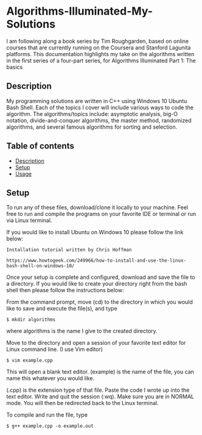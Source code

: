 # Algorithms-Illuminated-My-Solutions

I am following along a book series by Tim Roughgarden, based on online courses that are currently running on the Coursera and Stanford Lagunita platforms. This documentation highlights my take on the algorithms written in the first series of a four-part series, for Algorithms Illuminated Part 1: The basics

## Description

My programming solutions are written in C++ using Windows 10 Ubuntu Bash Shell. Each of the topics I cover will include various ways to code the algorithm. The algorithms/topics include: asymptotic analysis, big-O notation, divide-and-conquer algorithms, the master method, randomized algorithms, and several famous algorithms for sorting and selection.

## Table of contents
* [Description](#Description)
* [Setup](#Setup)
* [Usage](#Usage)

## Setup
To run any of these files, download/clone it locally to your machine. Feel free to run and compile the programs on your favorite IDE or terminal or run via Linux terminal.

If you would like to install Ubuntu on Windows 10 please follow the link below:

```
Installation tutorial written by Chris Hoffman

https://www.howtogeek.com/249966/how-to-install-and-use-the-linux-bash-shell-on-windows-10/
```
Once your setup is complete and configured, download and save the file to a directory. If you would like to create your directory right from the bash shell then please follow the instructions below:

From the command prompt, move (cd) to the directory in which you would like to save and execute the file(s), and type
```
$ mkdir algorithms 
```
where algorithms is the name I give to the created directory. 

Move to the directory and open a session of your favorite text editor for Linux command line. (I use Vim editor)
```
$ vim example.cpp
```
This will open a blank text editor. (example) is the name of the file, you can name this whatever you would like.

(.cpp) is the extension type of that file. 
Paste the code I wrote up into the text editor. Write and quit the session (:wq). 
Make sure you are in NORMAL mode. You will then be redirected back to the Linux terminal. 

To compile and run the file, type
```
$ g++ example.cpp -o example.out 
```

